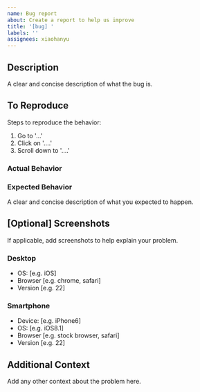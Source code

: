 ```yaml
---
name: Bug report
about: Create a report to help us improve
title: '[bug] '
labels: ''
assignees: xiaohanyu
---
```


## Description

A clear and concise description of what the bug is.

## To Reproduce

Steps to reproduce the behavior:

1. Go to '...'
2. Click on '....'
3. Scroll down to '....'

### Actual Behavior

### Expected Behavior

A clear and concise description of what you expected to happen.

## [Optional] Screenshots

If applicable, add screenshots to help explain your problem.

### Desktop

- OS: [e.g. iOS]
- Browser [e.g. chrome, safari]
- Version [e.g. 22]

### Smartphone

- Device: [e.g. iPhone6]
- OS: [e.g. iOS8.1]
- Browser [e.g. stock browser, safari]
- Version [e.g. 22]

## Additional Context

Add any other context about the problem here.

